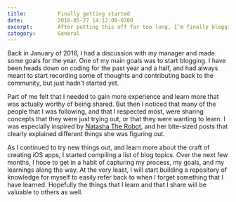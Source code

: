 ```yaml
---
title:          Finally getting started
date:           2016-05-27 14:12:00-0700
excerpt:        After putting this off far too long, I’m finally blogging.
category:       General
---
```


Back in January of 2016, I had a discussion with my manager and made some goals for the year. One of my main goals was to start blogging. I have been heads down on coding for the past year and a half, and had always meant to start recording some of thoughts and contributing back to the community, but just hadn’t started yet.

Part of me felt that I needed to gain more experience and learn more that was actually worthy of being shared. But then I noticed that many of the people that I was following, and that I respected most, were sharing concepts that they were just trying out, or that they were wanting to learn. I was especially inspired by [Natasha The Robot](https://www.natashatherobot.com), and her bite-sized posts that clearly explained different things she was figuring out.

As I continued to try new things out, and learn more about the craft of creating iOS apps, I started compiling a list of blog topics. Over the next few months, I hope to get in a habit of capturing my process, my goals, and my learnings along the way. At the very least, I will start building a repository of knowledge for myself to easily refer back to when I forget something that I have learned. Hopefully the things that I learn and that I share will be valuable to others as well.
